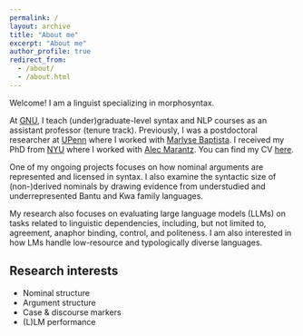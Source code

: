 ```yaml
---
permalink: /
layout: archive
title: "About me"
excerpt: "About me"
author_profile: true
redirect_from: 
  - /about/
  - /about.html
---
```


Welcome! I am a linguist specializing in morphosyntax. 

At [GNU](https://www.gnu.ac.kr/main/main.do), I teach (under)graduate-level syntax and NLP courses as an assistant professor (tenure track). Previously, I was a postdoctoral researcher at [UPenn](https://www.upenn.edu/) where I worked with [Marlyse Baptista](https://web.sas.upenn.edu/marlysebaptista/). I received my PhD from [NYU](https://www.nyu.edu/) where I worked with [Alec Marantz](https://wp.nyu.edu/morphlab/alec-marantz/). You can find my CV [here](https://drive.google.com/file/d/1YsMYeNXxGc_eTJwBWJlwdY1InUztBd4L/view?usp=drive_link).

<!-- Welcome! I am a postdoctoral researcher in the [Language Contact and Cognition Lab](https://web.sas.upenn.edu/language-contact-cognition-lab/) working with [Marlyse Baptista](https://web.sas.upenn.edu/marlysebaptista/) in the [Department of Linguistics at the University of Pennsylvania](https://www.ling.upenn.edu/). I received a PhD in Linguistics from NYU. My advisor was [Alec Marantz](https://wp.nyu.edu/morphlab/alec-marantz/). -->

<!-- I am currently working on a collaborative project on the comparative syntax of Creoles and their source languages. The project also involves building and analyzing corpora on underrepresented languages. -->

<!-- and my academic family tree [here](https://academictree.org/linguistics/tree.php?pid=20966&fontsize=1&pnodecount=4&cnodecount=2)! -->

One of my ongoing projects focuses on how nominal arguments are represented and licensed in syntax. I also examine the syntactic size of (non-)derived nominals by drawing evidence from understudied and underrepresented Bantu and Kwa family languages.

My research also focuses on evaluating large language models (LLMs) on tasks related to linguistic dependencies, including, but not limited to, agreement, anaphor binding, control, and politeness. I am also interested in how LMs handle low-resource and typologically diverse languages.

<!-- My research so far suggests that LLMs do not fully recognize these linguistic dependencies. -->


## Research interests

- Nominal structure
- Argument structure
- Case & discourse markers
- (L)LM performance



<!-- ## Papers

### Theoretical linguistics

- To appear \| Lee, Soo-Hwan, and Yining Nie. To appear. Korean case stacking and the nominal template. _Proceedings of 45th Annual Penn Linguistics Conference (PLC)_.
- 2020 \| Lee, Soo-Hwan. 2020. [Speech act phrases in Korean nominal structures](http://web.stanford.edu/group/cslipublications/cslipublications/ja-ko-contents/JK27/JK27_Lee_Soo-Hwan.pdf). _Proceedings of Japanese/Korean Linguistics (JK) 27_. \| [bibtex](https://scholar.googleusercontent.com/scholar.bib?q=info:LJ-WjYQwYnAJ:scholar.google.com/&output=citation&scisdr=CgXIPzGyEJ_e_6JVEY8:AAGBfm0AAAAAYjJTCY85d7H0Gmo7g6GaRbzAJ-cD7wQt&scisig=AAGBfm0AAAAAYjJTCRQv_0ybKwwIbBehJ4I0oWJzIaJC&scisf=4&ct=citation&cd=-1&hl=en)
- 2020 \| Lee, Soo-Hwan. 2020. [Prosody and EPP in Swahili](http://www.journals.linguisticsociety.org/proceedings/index.php/amphonology/article/view/4658). 2020. _Proceedings of the 2019 Annual Meeting on Phonology (AMP)_. \| [bibtex](https://scholar.googleusercontent.com/scholar.bib?q=info:B5Oytl3VWE4J:scholar.google.com/&output=citation&scisdr=CgXIPzGyEJ_e_6JVgcY:AAGBfm0AAAAAYjJTmcZrGlheSdyztAQ9uL5_BEHpJe1o&scisig=AAGBfm0AAAAAYjJTmUs5zHmawxuvmm9ehVAc0kNJ4mJP&scisf=4&ct=citation&cd=-1&hl=en)
- 2019 \| Lee, Soo-Hwan, and Doo-Won Lee. 2019. [Nominal mismatches in Swahili locatives](https://journals.linguisticsociety.org/proceedings/index.php/PLSA/article/view/4473). _Proceedings of the Linguistic Society of America (LSA) 2019_. \| [bibtex](https://scholar.googleusercontent.com/scholar.bib?q=info:Aid6xS4y9hgJ:scholar.google.com/&output=citation&scisdr=CgXIPzGyEJ_e_6JSBEA:AAGBfm0AAAAAYjJUHEB69b2WlU9XsUfLAbl1wBWoXA3g&scisig=AAGBfm0AAAAAYjJUHPjG-2baT4Y_FzhcLgEHgnkhb7UC&scisf=4&ct=citation&cd=-1&hl=en)
- 2018 \| Lee, Soo-Hwan. 2018. [Suppletion in serial verb constructions](http://scholar.dkyobobook.co.kr/searchDetail.laf?barcode=4010026807008#). _Studies in Generative Grammar 28(3)_. \| [bibtex](https://scholar.googleusercontent.com/scholar.bib?q=info:JjPyVJ6cA4cJ:scholar.google.com/&output=citation&scisdr=CgXIPzGyEJ_e_6JTAAw:AAGBfm0AAAAAYjJVGAzvdgvyILUpJVbSL5Ixb9lax1Jj&scisig=AAGBfm0AAAAAYjJVGLASnOzswttxuvdxT-3ab3t2KNEO&scisf=4&ct=citation&cd=-1&hl=en)
- 2018 \| Lee, Soo-Hwan, and Minjung Kim. 2018. [Suppletive allomorphy conditioned by humbleness in Korean](http://linguistics.berkeley.edu/bls/previous_proceedings/BLS44_proceedings.pdf). _Proceedings of the 44th Annual Meeting of the Berkeley Linguistics Society (BLS)_. \| [bibtex](https://scholar.googleusercontent.com/scholar.bib?q=info:riRmGxQhiq4J:scholar.google.com/&output=citation&scisdr=CgXIPzGyEJ_e_6JT-r4:AAGBfm0AAAAAYjJV4r7pikzeRGPrB7qKwscvOiVLCKkb&scisig=AAGBfm0AAAAAYjJV4iTK3iw9OiVcDKWH_tvHPaYuQcyH&scisf=4&ct=citation&cd=-1&hl=en&scioq=Suppletive+allomorphy+conditioned+by+humbleness+in+Korean)

### Computational linguistics

- 2022 \| Lee, Soo-Hwan, and Sebastian Schuster. 2022. Can language models capture syntactic associations without surface cues? A case study of reflexive anaphor licensing in English control constructions. Proceedings of the Society for Computation in Linguistics (SCiL) 2022 (extended abstract). (with Sebastian Schuster) 
- 2021 \| NOPE: A Corpus of Naturally-Occurring Presuppositions in English. Proceedings of CoNLL 2021. (with +Alicia Parrish, +Sebastian Schuster, +Alex Warstadt, Omar Agha, Zhuoye Zhao, Samuel R. Bowman, and Tal Linzen) [+ = equal contribution]
- 2021 \| Does Putting a Linguist in the Loop Improve NLU Data Collection? Findings of EMNLP 2021. (with Alicia Parrish, Will Huang, Omar Agha, Nikita Nangia, Alex Warstadt, Karmanya Aggarwal, Emily Allaway, Tal Linzen, and Samuel R. Bowman)

## Presentations -->


<!-- ## Contact

- soohwan [dɑt] lee [æt] nyu [dɑt] edu -->

<!-- This is the front page of a website that is powered by the [academicpages template](https://github.com/academicpages/academicpages.github.io) and hosted on GitHub pages. [GitHub pages](https://pages.github.com) is a free service in which websites are built and hosted from code and data stored in a GitHub repository, automatically updating when a new commit is made to the respository. This template was forked from the [Minimal Mistakes Jekyll Theme](https://mmistakes.github.io/minimal-mistakes/) created by Michael Rose, and then extended to support the kinds of content that academics have: publications, talks, teaching, a portfolio, blog posts, and a dynamically-generated CV. You can fork [this repository](https://github.com/academicpages/academicpages.github.io) right now, modify the configuration and markdown files, add your own PDFs and other content, and have your own site for free, with no ads! An older version of this template powers my own personal website at [stuartgeiger.com](http://stuartgeiger.com), which uses [this Github repository](https://github.com/staeiou/staeiou.github.io).

A data-driven personal website
======
Like many other Jekyll-based GitHub Pages templates, academicpages makes you separate the website's content from its form. The content & metadata of your website are in structured markdown files, while various other files constitute the theme, specifying how to transform that content & metadata into HTML pages. You keep these various markdown (.md), YAML (.yml), HTML, and CSS files in a public GitHub repository. Each time you commit and push an update to the repository, the [GitHub pages](https://pages.github.com/) service creates static HTML pages based on these files, which are hosted on GitHub's servers free of charge.

Many of the features of dynamic content management systems (like Wordpress) can be achieved in this fashion, using a fraction of the computational resources and with far less vulnerability to hacking and DDoSing. You can also modify the theme to your heart's content without touching the content of your site. If you get to a point where you've broken something in Jekyll/HTML/CSS beyond repair, your markdown files describing your talks, publications, etc. are safe. You can rollback the changes or even delete the repository and start over -- just be sure to save the markdown files! Finally, you can also write scripts that process the structured data on the site, such as [this one](https://github.com/academicpages/academicpages.github.io/blob/master/talkmap.ipynb) that analyzes metadata in pages about talks to display [a map of every location you've given a talk](https://academicpages.github.io/talkmap.html).

Getting started
======
1. Register a GitHub account if you don't have one and confirm your e-mail (required!)
1. Fork [this repository](https://github.com/academicpages/academicpages.github.io) by clicking the "fork" button in the top right. 
1. Go to the repository's settings (rightmost item in the tabs that start with "Code", should be below "Unwatch"). Rename the repository "[your GitHub username].github.io", which will also be your website's URL.
1. Set site-wide configuration and create content & metadata (see below -- also see [this set of diffs](http://archive.is/3TPas) showing what files were changed to set up [an example site](https://getorg-testacct.github.io) for a user with the username "getorg-testacct")
1. Upload any files (like PDFs, .zip files, etc.) to the files/ directory. They will appear at https://[your GitHub username].github.io/files/example.pdf.  
1. Check status by going to the repository settings, in the "GitHub pages" section

Site-wide configuration
------
The main configuration file for the site is in the base directory in [_config.yml](https://github.com/academicpages/academicpages.github.io/blob/master/_config.yml), which defines the content in the sidebars and other site-wide features. You will need to replace the default variables with ones about yourself and your site's github repository. The configuration file for the top menu is in [_data/navigation.yml](https://github.com/academicpages/academicpages.github.io/blob/master/_data/navigation.yml). For example, if you don't have a portfolio or blog posts, you can remove those items from that navigation.yml file to remove them from the header. 

Create content & metadata
------
For site content, there is one markdown file for each type of content, which are stored in directories like _publications, _talks, _posts, _teaching, or _pages. For example, each talk is a markdown file in the [_talks directory](https://github.com/academicpages/academicpages.github.io/tree/master/_talks). At the top of each markdown file is structured data in YAML about the talk, which the theme will parse to do lots of cool stuff. The same structured data about a talk is used to generate the list of talks on the [Talks page](https://academicpages.github.io/talks), each [individual page](https://academicpages.github.io/talks/2012-03-01-talk-1) for specific talks, the talks section for the [CV page](https://academicpages.github.io/cv), and the [map of places you've given a talk](https://academicpages.github.io/talkmap.html) (if you run this [python file](https://github.com/academicpages/academicpages.github.io/blob/master/talkmap.py) or [Jupyter notebook](https://github.com/academicpages/academicpages.github.io/blob/master/talkmap.ipynb), which creates the HTML for the map based on the contents of the _talks directory).

**Markdown generator**

I have also created [a set of Jupyter notebooks](https://github.com/academicpages/academicpages.github.io/tree/master/markdown_generator
) that converts a CSV containing structured data about talks or presentations into individual markdown files that will be properly formatted for the academicpages template. The sample CSVs in that directory are the ones I used to create my own personal website at stuartgeiger.com. My usual workflow is that I keep a spreadsheet of my publications and talks, then run the code in these notebooks to generate the markdown files, then commit and push them to the GitHub repository.

How to edit your site's GitHub repository
------
Many people use a git client to create files on their local computer and then push them to GitHub's servers. If you are not familiar with git, you can directly edit these configuration and markdown files directly in the github.com interface. Navigate to a file (like [this one](https://github.com/academicpages/academicpages.github.io/blob/master/_talks/2012-03-01-talk-1.md) and click the pencil icon in the top right of the content preview (to the right of the "Raw | Blame | History" buttons). You can delete a file by clicking the trashcan icon to the right of the pencil icon. You can also create new files or upload files by navigating to a directory and clicking the "Create new file" or "Upload files" buttons. 

Example: editing a markdown file for a talk
![Editing a markdown file for a talk](/images/editing-talk.png)

For more info
------
More info about configuring academicpages can be found in [the guide](https://academicpages.github.io/markdown/). The [guides for the Minimal Mistakes theme](https://mmistakes.github.io/minimal-mistakes/docs/configuration/) (which this theme was forked from) might also be helpful. -->
